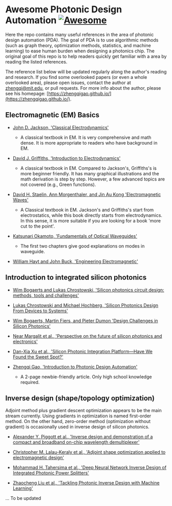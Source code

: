 # Awesome Photonic Design Automation [![Awesome](https://cdn.rawgit.com/sindresorhus/awesome/d7305f38d29fed78fa85652e3a63e154dd8e8829/media/badge.svg)](https://github.com/sindresorhus/awesome)

Here the repo contains many useful references in the area of photonic design automation (PDA). The goal of PDA is to use algorithmic methods (such as graph theory, optimization methods, statistics, and machine learning) to ease human burden when designing a photonics chip. The original goal of this repo is to help readers quickly get familiar with a area by reading the listed references.

The reference list below will be updated regularly along the author's reading and research. If you find some overlooked papers (or even a whole overlooked area), please open issues, contact the author at [zhengqi@mit.edu](mailto:zhengqi@mit.edu), or pull requests. For more info about the author, please see his homepage: [https://zhengqigao.github.io/](https://zhengqigao.github.io/).

## Electromagnetic (EM) Basics

- [John D. Jackson, 'Classical Electrodynamics'](https://www.wiley.com/en-us/Classical+Electrodynamics%2C+3rd+Edition-p-9780471309321) 
    - A classical textbook in EM. It is very comprehensive and math dense. It is more appropriate to readers who have background in EM.

- [David J. Griffiths, 'Introduction to Electrodynamics'](https://www.cambridge.org/highereducation/books/introduction-to-electrodynamics/3AB220820DBB628E5A43D52C4B011ED4#overview)
    - A classical textbook in EM. Compared to Jackson's, Griffiths's is more beginner friendly. It has many graphical illustrations and the math derivation is step by step. However, a few advanced topics are not covered (e.g., Green functions).

- [David H. Staelin, Ann Morgenthaler, and Jin Au Kong 'Electromagnetic Waves'](https://www.pearson.com/us/higher-education/program/Staelin-Electromagnetic-Waves/PGM63919.html)
    - A Classical textbook in EM. Jackson's and Griffiths's start from electrostatics, while this book directly starts from electrodynamics. In this sense, it is more suitable if you are looking for a book 'more cut to the point'.

- [Katsunari Okamoto, 'Fundamentals of Optical Waveguides'](https://www.elsevier.com/books/fundamentals-of-optical-waveguides/okamoto/978-0-12-525096-2)

    - The first two chapters give good explanations on modes in waveguide. 

- [William Hayt and John Buck, 'Engineering Electromagnetic'](https://www.mheducation.com/highered/product/engineering-electromagnetics-hayt-buck/M9780078028151.html)



## Introduction to integrated silicon photonics


- [Wim Bogaerts and Lukas Chrostowski, 'Silicon photonics circuit design: methods, tools and challenges'](https://onlinelibrary.wiley.com/doi/full/10.1002/lpor.201700237)

- [Lukas Chrostowski and Michael Hochberg, 'Silicon Photonics Design From Devices to Systems'](https://www.cambridge.org/core/books/silicon-photonics-design/BF3CF13E8542BCE67FD2BBC7104ECEAB) 

- [Wim Bogaerts, Martin Fiers, and Pieter Dumon 'Design Challenges in Silicon Photonics'](https://ieeexplore.ieee.org/abstract/document/6691908)

- [Near Margalit et al., 'Perspective on the future of silicon photonics and electronics'](https://aip.scitation.org/doi/10.1063/5.0050117)

- [Dan-Xia Xu et al., 'Silicon Photonic Integration Platform—Have We Found the Sweet Spot?'](https://ieeexplore.ieee.org/document/6709757?arnumber=6709757)

- [Zhengqi Gao, 'Introduction to Photonic Design Automation'](https://zhengqigao.github.io/articles/Introduction_to_Photonic_Design_Automation.pdf)

    - A 2-page newbie-friendly article. Only high school knowledge required.

## Inverse design (shape/topology optimization)

Adjoint method plus gradient descent optimization appears to be the main stream currently. Using gradients in optimization is named first-order method. On the other hand, zero-order method (optimization without gradient) is occasionally used in inverse design of silicon photonics. 

- [Alexander Y. Piggott et al., 'Inverse design and demonstration of a compact and broadband on-chip wavelength demultiplexer'](https://www.nature.com/articles/nphoton.2015.69)

- [Christopher M. Lalau-Keraly et al., 'Adjoint shape optimization applied to electromagnetic design'](https://opg.optica.org/oe/fulltext.cfm?uri=oe-21-18-21693&id=260994)

- [Mohammad H. Tahersima et al., 'Deep Neural Network Inverse Design of Integrated Photonic Power Splitters'](https://www.nature.com/articles/s41598-018-37952-2)

- [Zhaocheng Liu et al., 'Tackling Photonic Inverse Design with Machine Learning'](https://onlinelibrary.wiley.com/doi/full/10.1002/advs.202002923)

... To be updated